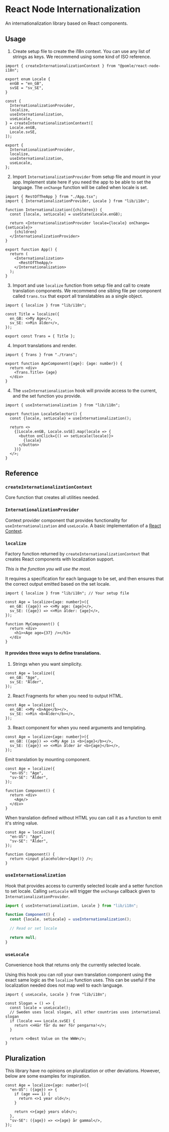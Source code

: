 # React Node Internationalization

An internationalization library based on React components.

## Usage

1. Create setup file to create the i18n context. You can use any list of strings as keys. We recommend using some kind of ISO reference.

```tsx
import { createInternationalizationContext } from "@pomle/react-node-i18n";

export enum Locale {
  enGB = "en_GB",
  svSE = "sv_SE",
}

const {
  InternationalizationProvider,
  localize,
  useInternationalization,
  useLocale,
} = createInternationalizationContext([
  Locale.enGB,
  Locale.svSE,
]);

export {
  InternationalizationProvider,
  localize,
  useInternationalization,
  useLocale,
};
```
   
2. Import `InternationalizationProvider` from setup file and mount in your app. Implement state here if you need the app to be able to set the language. The `onChange` function will be called when locale is set.

```tsx
import { RestOfTheApp } from "./App.tsx";
import { InternationalizationProvider, Locale } from "lib/i18n";

function Internationalization({children}) {
  const [locale, setLocale] = useState(Locale.enGB);

  return <InternationalizationProvider locale={locale} onChange={setLocale}>
    {children}
  </InternationalizationProvider>
}

export function App() {
  return (
    <Internationalization>
      <RestOfTheApp/>
    </Internationalization>
  );
}
```

3. Import and use `localize` function from setup file and call to create translation components. We recommend one sibling file per component called `trans.tsx` that export all translatables as a single object.

```tsx
import { localize } from "lib/i18n";

const Title = localize({
  en_GB: <>My Age</>,
  sv_SE: <>Min ålder</>,
});

export const Trans = { Title };
```

4. Import translations and render.

```tsx
import { Trans } from "./trans";

export function AgeComponent({age}: {age: number}) {
  return <div>
    <Trans.Title> {age}
  </div>
}
```

4. The `useInternationalization` hook will provide access to the current, and the set function you provide.

```tsx
import { useInternationalization } from "lib/i18n";

export function LocaleSelector() {
  const {locale, setLocale} = useInternationalization();

  return <>
    {[Locale.enGB, Locale.svSE].map(locale => {
      <button onClick={() => setLocale(locale)}>
        {locale}
      </button>
    })}
  </>;
}
```

## Reference

### `createInternationalizationContext`

Core function that creates all utilities needed.


### `InternationalizationProvider`

Context provider component that provides functionality for `useInternationalization` and `useLocale`. A basic implementation of a [React Context](https://react.dev/learn/passing-data-deeply-with-context).


### `localize`

Factory function returned by `createInternationalizationContext` that creates React components with localization support.

*This is the function you will use the most.* 

It requires a specification for each language to be set, and then ensures that the correct output emitted based on the set locale.

```tsx
import { localize } from "lib/i18n"; // Your setup file

const Age = localize<{age: number}>({
  en_GB: ({age}) => <>My age: {age}</>,
  sv_SE: ({age}) => <>Min ålder: {age}</>,
});

function MyComponent() {
  return <div>
    <h1><Age age={37} /></h1>
  </div
}
```

#### It provides three ways to define translations.

1. Strings when you want simplicity.
   
```tsx
const Age = localize({
  en_GB: "Age",
  sv_SE: "Ålder",
});
```

2. React Fragments for when you need to output HTML.
   
```tsx
const Age = localize({
  en_GB: <>My <b>Age</b></>,
  sv_SE: <>Min <b>Ålder</b></>,
});
```

3. React component for when you need arguments and templating.
   
```tsx
const Age = localize<{age: number}>({
  en_GB: ({age}) => <>My Age is <b>{age}</b></>,
  sv_SE: ({age}) => <>Min ålder är <b>{age}</b></>,
});
```

Emit translation by mounting component.

```tsx
const Age = localize({
  "en-US": "Age",
  "sv-SE": "Ålder",
});

function Component() {
  return <div>
    <Age/>
  </div>
}
```

When translation defined without HTML you can call it as a function to emit it's string value.

```tsx
const Age = localize({
  "en-US": "Age",
  "sv-SE": "Ålder",
});

function Component() {
  return <input placeholder={Age()} />;
}
```


### `useInternationalization`

Hook that provides access to currently selected locale and a setter function to set locale. Calling `setLocale` will trigger the `onChange` callback given to `InternationalizationProvider`.

```ts
import { useInternationalization, Locale } from "lib/i18n";

function Component() {
  const {locale, setLocale} = useInternationalization();

  // Read or set locale

  return null;
}
```

### `useLocale`

Convenience hook that returns only the currently selected locale.

Using this hook you can roll your own translation component using the exact same logic as the `localize` function uses. This can be useful if the localization needed does not map well to each language.

```tsx
import { useLocale, Locale } from "lib/i18n";

const Slogan = () => {
  const locale = useLocale();
  // Sweden uses local slogan, all other countries uses international slogan
  if (locale === Locale.svSE) {
    return <>Här får du mer för pengarna!</>;
  }

  return <>Best Value on the WWW</>;
}
```


## Pluralization

This library have no opinions on pluralization or other deviations. However, below are some examples for inspiration.

```tsx
const Age = localize<{age: number}>({
  "en-US": ({age}) => {
    if (age === 1) {
      return <>1 year old</>;
    }

    return <>{age} years old</>;
  },
  "sv-SE": ({age}) => <>{age} år gammal</>,
});
```
